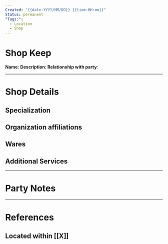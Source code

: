 ```yaml
---
Created: "{{date:YYYY/MM/DD}} {{time:HH:mm}}"
Status: permanent
"Tags:":
  - Location
  - Shop
---
```

# Shop Keep
**Name**:
**Description**:
**Relationship with party**:

---
# Shop Details
## Specialization
## Organization affiliations
## Wares
## Additional Services

---
# Party Notes


---
# References
## Located within [[X]]